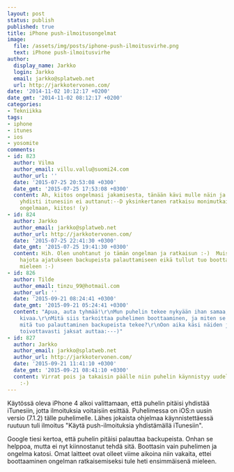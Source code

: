 ```yaml
---
layout: post
status: publish
published: true
title: iPhone push-ilmoitusongelmat
image:
  file: /assets/img/posts/iphone-push-ilmoitusvirhe.png
  text: iPhone push-ilmoitusvirhe
author:
  display_name: Jarkko
  login: Jarkko
  email: jarkko@splatweb.net
  url: http://jarkkotervonen.com/
date: '2014-11-02 10:12:17 +0200'
date_gmt: '2014-11-02 08:12:17 +0200'
categories:
- Tekniikka
tags:
- iphone
- itunes
- ios
- yosomite
comments:
- id: 823
  author: Vilma
  author_email: villu.vallu@suomi24.com
  author_url: ''
  date: '2015-07-25 20:53:08 +0300'
  date_gmt: '2015-07-25 17:53:08 +0300'
  content: Ah, kiitos ongelmasi jakamisesta, tänään kävi mulle näin ja vaikka kuinka
    yhdisti itunesiin ei auttanut:--D yksinkertanen ratkaisu monimutkaiselta kuulostavaan
    ongelmaan, kiitos! (y)
- id: 824
  author: Jarkko
  author_email: jarkko@splatweb.net
  author_url: http://jarkkotervonen.com/
  date: '2015-07-25 22:41:30 +0300'
  date_gmt: '2015-07-25 19:41:30 +0300'
  content: Hih. Olen unohtanut jo tämän ongelman ja ratkaisun :-)  Muistan miten meinasin
    hajota ajatukseen backupeista palauttamiseen eikä tullut tuo boottaaminen edes
    mieleen :-)
- id: 826
  author: Tilde
  author_email: tinzu_99@hotmail.com
  author_url: ''
  date: '2015-09-21 08:24:41 +0300'
  date_gmt: '2015-09-21 05:24:41 +0300'
  content: "Apua, auta tyhmää!\r\nMun puhelin tekee nykyään ihan samaa, eikä se ole
    kivaa.\r\nMitä siis tarkoittaa puhelimen boottaaminen, ja miten se tapahtuu?\r\nEntä
    mitä tuo palauttaminen backupeista tekee?\r\nOon aika käsi näiden juttujen kanssa,
    toivottavasti jaksat auttaa:---)"
- id: 827
  author: Jarkko
  author_email: jarkko@splatweb.net
  author_url: http://jarkkotervonen.com/
  date: '2015-09-21 11:41:10 +0300'
  date_gmt: '2015-09-21 08:41:10 +0300'
  content: Virrat pois ja takaisin päälle niin puhelin käynnistyy uudelleen eli boottaa
    :-)
---
```

Käytössä oleva iPhone 4 alkoi valittamaan, että puhelin pitäisi yhdistää iTunesiin, jotta ilmoituksia voitaisiin esittää. Puhelimessa on iOS:n uusin versio (7.1.2) tälle puhelimelle. Lähes jokaista ohjelmaa käynnistettäessä ruutuun tuli ilmoitus "Käytä push-ilmoituksia yhdistämällä iTunesiin".

Google tiesi kertoa, että puhelin pitäisi palauttaa backupeista. Onhan se helppoa, mutta ei nyt kiinnostanut tehdä sitä. Boottasin vain puhelimen ja ongelma katosi. Omat laitteet ovat olleet viime aikoina niin vakaita, ettei boottaaminen ongelman ratkaisemiseksi tule heti ensimmäisenä mieleen.
